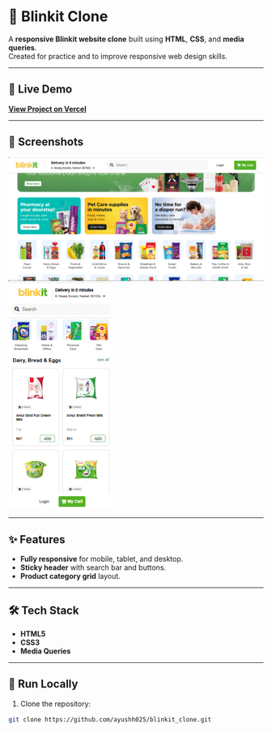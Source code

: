 # 🛒 Blinkit Clone  

A **responsive Blinkit website clone** built using **HTML**, **CSS**, and **media queries**.  
Created for practice and to improve responsive web design skills.  

---

## 🔗 Live Demo  
**[View Project on Vercel](https://your-vercel-link.vercel.app)**  

---

## 📸 Screenshots  
![Blinkit Clone - Home](images/Screenshot_1.png)  
![Blinkit Clone - Mobile View](images/Screenshot_2.png)  

---

## ✨ Features  
- **Fully responsive** for mobile, tablet, and desktop.  
- **Sticky header** with search bar and buttons.  
- **Product category grid** layout.  

---

## 🛠️ Tech Stack  
- **HTML5**  
- **CSS3**  
- **Media Queries**  

---

## 🚀 Run Locally  

1. Clone the repository:  
```bash
git clone https://github.com/ayushh025/blinkit_clone.git